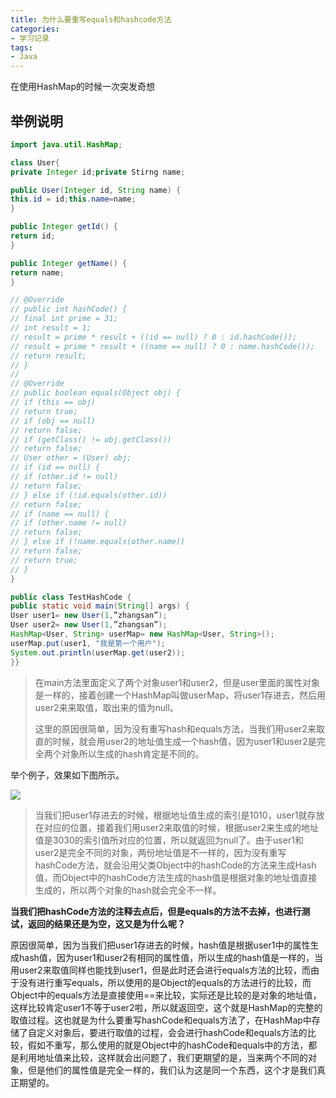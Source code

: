 ```yaml
---
title: 为什么要重写equals和hashcode方法
categories:
- 学习记录
tags:
- Java
---
```


在使用HashMap的时候一次突发奇想

<!-- more -->

## 举例说明

```java
import java.util.HashMap;

class User{
private Integer id;private Stirng name;

public User(Integer id, String name) {
this.id = id;this.name=name;
}

public Integer getId() {
return id;
}

public Integer getName() {
return name;
}

// @Override
// public int hashCode() {
// final int prime = 31;
// int result = 1;
// result = prime * result + ((id == null) ? 0 : id.hashCode());
// result = prime * result + ((name == null) ? 0 : name.hashCode());
// return result;
// }
//
// @Override
// public boolean equals(Object obj) {
// if (this == obj)
// return true;
// if (obj == null)
// return false;
// if (getClass() != obj.getClass())
// return false;
// User other = (User) obj;
// if (id == null) {
// if (other.id != null)
// return false;
// } else if (!id.equals(other.id))
// return false;
// if (name == null) {
// if (other.name != null)
// return false;
// } else if (!name.equals(other.name))
// return false;
// return true;
// }
}

public class TestHashCode {
public static void main(String[] args) {
User user1= new User(1,”zhangsan”);
User user2= new User(1,”zhangsan”);
HashMap<User, String> userMap= new HashMap<User, String>();
userMap.put(user1, "我是第一个用户");
System.out.println(userMap.get(user2));
}}
```

> 在main方法里面定义了两个对象user1和user2，但是user里面的属性对象是一样的，接着创建一个HashMap叫做userMap，将user1存进去，然后用user2来来取值，取出来的值为null。
>
> 这里的原因很简单，因为没有重写hash和equals方法，当我们用user2来取直的时候，就会用user2的地址值生成一个hash值，因为user1和user2是完全两个对象所以生成的hash肯定是不同的。

举个例子，效果如下图所示。

![](https://cdn.jsdelivr.net/gh/lbwdada/Mybolg_img/2023-03-10/%E4%B8%BA%E4%BB%80%E4%B9%88%E8%A6%81%E9%87%8D%E5%86%99equals%E5%92%8Chashcode%E6%96%B9%E6%B3%95/Snipaste_2023-03-10_19-16-40.png)

> 当我们把user1存进去的时候，根据地址值生成的索引是1010，user1就存放在对应的位置，接着我们用user2来取值的时候，根据user2来生成的地址值是3030的索引值所对应的位置，所以就返回为null了。由于user1和user2是完全不同的对象，两份地址值是不一样的，因为没有重写hashCode方法，就会沿用父类Object中的hashCode的方法来生成Hash值，而Object中的hashCode方法生成的hash值是根据对象的地址值直接生成的，所以两个对象的hash就会完全不一样。

**当我们把hashCode方法的注释去点后，但是equals的方法不去掉，也进行测试，返回的结果还是为空，这又是为什么呢？**

  原因很简单，因为当我们把user1存进去的时候，hash值是根据user1中的属性生成hash值，因为user1和user2有相同的属性值，所以生成的hash值是一样的，当用user2来取值同样也能找到user1，但是此时还会进行equals方法的比较，而由于没有进行重写equals，所以使用的是Object的equals的方法进行的比较，而Object中的equals方法是直接使用==来比较，实际还是比较的是对象的地址值，这样比较肯定user1不等于user2啦，所以就返回空，这个就是HashMap的完整的取值过程。这也就是为什么要重写hashCode和equals方法了，在HashMap中存储了自定义对象后，要进行取值的过程，会会进行hashCode和equals方法的比较，假如不重写，那么使用的就是Object中的hashCode和equals中的方法，都是利用地址值来比较，这样就会出问题了，我们更期望的是，当来两个不同的对象，但是他们的属性值是完全一样的，我们认为这是同一个东西，这个才是我们真正期望的。
